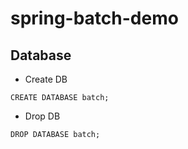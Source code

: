 # spring-batch-demo
## Database
- Create DB
```
CREATE DATABASE batch;
```
- Drop DB
```
DROP DATABASE batch;
```